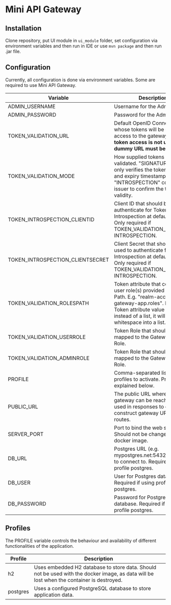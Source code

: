 <!--
SPDX-FileCopyrightText: Copyright (c) 2025 Software GmbH, Darmstadt, Germany and/or its subsidiaries and/or its affiliates
SPDX-FileContributor: Jonas Schmitt

SPDX-License-Identifier: Apache-2.0
-->

# Mini API Gateway

## Installation

Clone repository, put UI module in `ui_module` folder, set configuration via environment variables and then run in IDE or use `mvn package` and then run .jar file.


## Configuration

Currently, all configuration is done via environment variables. Some are required to use Mini API Gateway.

| Variable                         | Description                                                                                                                                                                                | Default               | Required |
|----------------------------------|--------------------------------------------------------------------------------------------------------------------------------------------------------------------------------------------|-----------------------|----------|
| ADMIN_USERNAME                   | Username for the Admin User                                   | admin                  | No      |
| ADMIN_PASSWORD                   | Password for the Admin User                                    | admin                  | No      |
| TOKEN_VALIDATION_URL             | Default OpenID Connect issuer whose tokens will be granted access to the gateway. **Even if token access is not used, any dummy URL must be supplied.**                                    |                       | **Yes**  |
| TOKEN_VALIDATION_MODE            | How supplied tokens should be validated. "SIGNATURE" mode only verifies the token signature and expiry timestamp while "INTROSPECTION" contacts the issuer to confirm the tokens validity. | SIGNATURE             | No       |
| TOKEN_INTROSPECTION_CLIENTID     | Client ID that should be used to authenticate for Token Introspection at default issuer. Only required if TOKEN_VALIDATION_MODE is INTROSPECTION.                                          | null                  | No*      |
| TOKEN_INTROSPECTION_CLIENTSECRET | Client Secret that should be used to authenticate for Token Introspection at default issuer. Only required if TOKEN_VALIDATION_MODE is INTROSPECTION.                                      | null                  | No*      |
| TOKEN_VALIDATION_ROLESPATH       | Token attribute that contains the user role(s) provided as JSON Path. E.g. "realm-access.my-gateway-app.roles". If the Token attribute value is a string instead of a list, it will be split by whitespace into a list.                                     | scope                  | No      |
| TOKEN_VALIDATION_USERROLE        | Token Role that should be mapped to the Gateway User Role.                                      | ROLE_USER                  | No      |
| TOKEN_VALIDATION_ADMINROLE       | Token Role that should be mapped to the Gateway Admin Role.                                      | ROLE_ADMIN                  | No      |
| PROFILE                          | Comma-separated list of profiles to activate. Profiles are explained below.                                                                                                                | h2                    | No       |
| PUBLIC_URL                       | The public URL where the gateway can be reached. Will be used in responses to clients to construct gateway URLs for routes.                                                                | http://localhost:8080 | No       |
| SERVER_PORT                      | Port to bind the web server to. Should not be changed if using docker image.                                                                                                               | 8080                  | No       |
| DB_URL                           | Postgres URL (e.g. mypostgres.net:5432/database) to connect to. Required if using profile postgres.                                                                                        |                       | No*      |
| DB_USER                          | User for Postgres database. Required if using profile postgres.                                                                                                                            |                       | No*      |
| DB_PASSWORD                      | Password for Postgres database. Required if using profile postgres.                                                                                                                        |                       | No*      |

## Profiles

The PROFILE variable controls the behaviour and availability of different functionalities of the application.

| Profile       | Description                                                                                                                              |
|---------------|------------------------------------------------------------------------------------------------------------------------------------------|
| h2            | Uses embedded H2 database to store data. Should not be used with the docker image, as data will be lost when the container is destroyed. |
| postgres      | Uses a configured PostgreSQL database to store application data.                                                                         |
